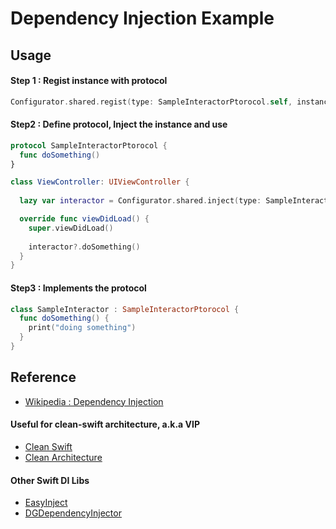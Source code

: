 # Dependency Injection Example

## Usage

#### Step 1 : Regist instance with protocol

```swift
Configurator.shared.regist(type: SampleInteractorPtorocol.self, instance: SampleInteractor())
```

#### Step2 : Define protocol, Inject the instance and use

```swift
protocol SampleInteractorPtorocol {
  func doSomething()
}

class ViewController: UIViewController {
  
  lazy var interactor = Configurator.shared.inject(type: SampleInteractorPtorocol.self)

  override func viewDidLoad() {
    super.viewDidLoad()
    
    interactor?.doSomething()
  }
}

```

#### Step3 : Implements the protocol

```swift
class SampleInteractor : SampleInteractorPtorocol {
  func doSomething() {
    print("doing something")
  }
}
```
    

## Reference

 - [Wikipedia : Dependency Injection](https://en.wikipedia.org/wiki/Dependency_injection)
 
 #### Useful for clean-swift architecture, a.k.a VIP

 - [Clean Swift](http://clean-swift.com/)
 - [Clean Architecture](https://8thlight.com/blog/uncle-bob/2012/08/13/the-clean-architecture.html)

 #### Other Swift DI Libs

 - [EasyInject](https://github.com/vknabel/EasyInject)
 - [DGDependencyInjector](https://github.com/Digipolitan/dependency-injector-swift)
